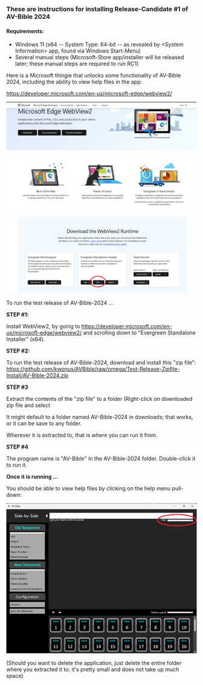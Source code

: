 ### These are instructions for installing Release-Candidate #1 of AV-Bible 2024

#### Requirements:

- Windows 11 (x64 -- System Type: 64-bit -- as revealed by \<System Information\> app, found via Windows Start-Menu)
- Several manual steps (Microsoft-Store app/installer will be released later; these manual steps are required to run RC1)

Here is a Microsoft thingie that unlocks some functionality of AV-Bible 2024, including the ability to view help files in the app:

https://developer.microsoft.com/en-us/microsoft-edge/webview2/ 



![images/webview2.png](./images/webview2.png)

To run the test release of AV-Bible-2024 ...

**STEP #1:**

Install WebView2, by going to https://developer.microsoft.com/en-us/microsoft-edge/webview2/ and scrolling down to "Evergreen Standalone Installer" (x64).

**STEP #2:**

To run the test release of AV-Bible-2024, download and install this "zip file":
https://github.com/kwonus/AVBible/raw/omega/Test-Release-Zipfile-Install/AV-Bible-2024.zip

**STEP #3**

Extract the contents of the "zip file" to a folder (Right-click on downloaded zip file and select <Extract All>

It might default to a folder named AV-Bible-2024 in downloads; that works, or it can be save to any folder.

Wherever it is extracted to, that is where you can run it from.

**STEP #4**

The program name is "AV-Bible" in the AV-Bible-2024 folder. Double-click it to run it.

**Once it is running ...**

You should be able to view help files by clicking on the help menu pull-down:

![Screen-Shot](./images/avbible-help.png)



(Should you want to delete the application, just delete the entire folder where you extracted it to; it's pretty small and does not take up much space)